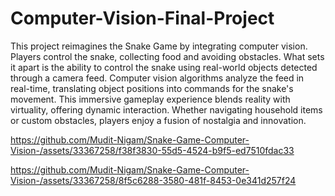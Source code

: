 # Computer-Vision-Final-Project

This project reimagines the Snake Game by integrating computer vision. Players control the snake, collecting food and avoiding obstacles. What sets it apart is the ability to control the snake using real-world objects detected through a camera feed. Computer vision algorithms analyze the feed in real-time, translating object positions into commands for the snake's movement. This immersive gameplay experience blends reality with virtuality, offering dynamic interaction. Whether navigating household items or custom obstacles, players enjoy a fusion of nostalgia and innovation.


https://github.com/Mudit-Nigam/Snake-Game-Computer-Vision-/assets/33367258/f38f3830-55d5-4524-b9f5-ed7510fdac33


https://github.com/Mudit-Nigam/Snake-Game-Computer-Vision-/assets/33367258/8f5c6288-3580-481f-8453-0e341d257f24

